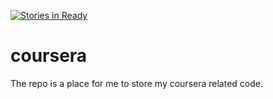 [![Stories in Ready](https://badge.waffle.io/JonDButt/coursera.png?label=ready&title=Ready)](https://waffle.io/JonDButt/coursera)
# coursera
The repo is a place for me to store my coursera related code.
